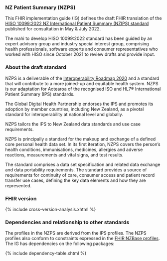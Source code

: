 
### NZ Patient Summary (NZPS)

This FHIR implementation guide (IG) defines the draft FHIR translation of the [HISO 10099:2022 NZ International Patient Summary (NZIPS) standard](https://consult.health.govt.nz/hiso/hiso-10099-2022-nzips/supporting_documents/hiso10099nzipsdraft20220509.pdf) published for consultation in May & July 2022. 

The mahi to develop HISO 10099:2022 standard has been guided by an expert advisory group and industry special interest group, comprising health
professionals, software experts and consumer representatives who worked with HISO since October 2021 to review drafts and
provide input.

### About the draft standard

NZPS is a deliverable of the [Interoperability Roadmap 2020](https://www.health.govt.nz/publication/hiso-100832020-interoperability-roadmap) and a standard that will contribute to a more joined-up and equitable health system. NZPS is our adaptation for Aotearoa of the recognised ISO and HL7® International Patient Summary (IPS) standards. 

The Global Digital Health Partnership endorses the IPS and promotes its adoption by member countries, including New Zealand, as a pivotal standard for interoperability at national level and globally. 

NZPS tailors the IPS to New Zealand data standards and use case requirements.

NZPS is principally a standard for the makeup and exchange of a defined core personal health data set. In its first iteration, NZPS
covers the person’s health conditions, immunisations, medicines, allergies and adverse reactions, measurements and vital signs, and
test results.

The standard comprises a data set specification and related data exchange and data portability requirements. The standard provides
a source of requirements for continuity of care, consumer access and patient record transfer use cases, defining the key data
elements and how they are represented. 

### FHIR version

{% include cross-version-analysis.xhtml %}

### Dependencies and relationship to other standards

The profiles in the NZPS are derived from the IPS profiles. The NZPS profiles also conform to constraints expressed in the [FHIR NZBase profiles](https://fhir.org.nz/ig/base/index.html). The IG has dependencies on the following packages: 

{% include dependency-table.xhtml %}
